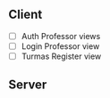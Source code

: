 ## Client

- [ ] Auth Professor views
- [ ] Login Professor view
- [ ] Turmas Register view

## Server